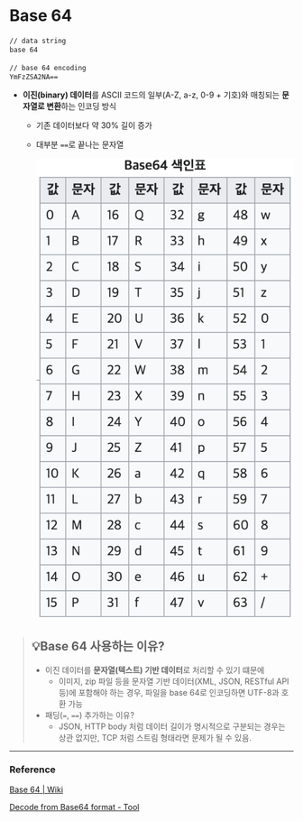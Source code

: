 # Base 64

```
// data string
base 64

// base 64 encoding
YmFzZSA2NA==
```

* **이진(binary) 데이터**를 ASCII 코드의 일부(A-Z, a-z, 0-9 + 기호)와 매칭되는 **문자열로 변환**하는 인코딩 방식
  * 기존 데이터보다 약 30% 길이 증가
  * 대부분 `==`로 끝나는 문자열

    ![Base 64 table](./CS_Image/base64_table.png)

> ## 💡Base 64 사용하는 이유?
> * 이진 데이터를 **문자열(텍스트) 기반 데이터**로 처리할 수 있기 떄문에
>   * 이미지, zip 파일 등을 문자열 기반 데이터(XML, JSON, RESTful API 등)에 포함해야 하는 경우,
      파일을 base 64로 인코딩하면 UTF-8과 호환 가능
> * 패딩(`=`, `==`) 추가하는 이유?
>   * JSON, HTTP body 처럼 데이터 길이가 명시적으로 구분되는 경우는 상관 없지만, TCP 처럼 스트림 형태라면 문제가 될 수 있음.


***

### Reference

[Base 64 | Wiki](https://ko.wikipedia.org/wiki/%EB%B2%A0%EC%9D%B4%EC%8A%A464)

[Decode from Base64 format - Tool](https://www.base64decode.org/)